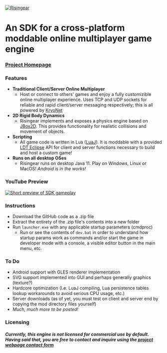 [![Risingear](https://risingear.com/images/risingear_logo.png "Risingear")](http://risingear.com "Risingear")

# **An SDK for a cross-platform moddable online multiplayer game engine**


### [Project Homepage](http://risingear.com "Project Website")


### Features

- **Traditional Client/Server Online Multiplayer**
  - Host or connect to others' games and enjoy a fully customizible online multiplayer experience. Uses TCP and UDP sockets for reliable and rapid client/server messaging respectively; this is all powered by [KryoNet](https://github.com/EsotericSoftware/kryonet "KryoNet")
- **2D Rigid Body Dynamics**
  - Risingear implements and exposes a physics engine based on [JBox2D](http://www.jbox2d.org/ "JBox2D"). This provides functionality for realistic collisions and movement of objects.
- **Scripting**
  - All game code is written in Lua ([LuaJ](https://github.com/luaj/luaj "LuaJ")). It is moddable with a provided [LDT Eclipse](https://www.eclipse.org/ldt/ "LDT Eclipse") API for client and server functions necessary to build and host a custom game!
- **Runs on all desktop OSes**
  - Risingear runs on desktop Java 11. Play on Windows, Linux or MacOS!
*Android is in the works!*

### YouTube Preview
[![Short preview of SDK gameplay](https://img.youtube.com/vi/kVi-hnrwKn4/maxresdefault.jpg)](https://www.youtube.com/watch?v=kVi-hnrwKn4)

### Instructions

 - Download the GitHub code as a .zip file
 - Extract the entirety of the .zip file's contents into a new folder
 - Run `launcher.exe` with any applicable startup parameters (cmdproc)
   - Run or see the contents of `dev.bat` in order to understand how startup params work as commands and/or start the game in developer mode with a console, a visible editor button in the main menu, etc.

### To Do
 - Android support with GLES renderer implementation
 - SVG support implemented into GUI and perhaps generally graphics (texture?)
 - Hardcore optimization (I.e. LuaJ compiling, Lua persistence tables lookup workarounds to avoid serious CPU usage, etc.)
 - Server downloads (as of yet, you must test on client and server end by copying the mod directory files yourself)
 - *Much, much more to be posted!*

### Licensing
##### Currently, this engine is not licensed for commercial use by default. Having said that, you are free to contact and inquire using the [project webpage contact form](https://risingear.com/#contact "project webpage contact form")
